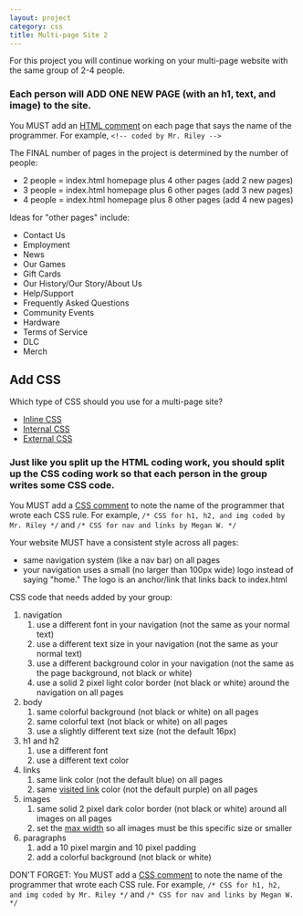 ```yaml
---
layout: project
category: css
title: Multi-page Site 2
---
```


For this project you will continue working on your multi-page website with the same group of 2-4 people.

### Each person will ADD ONE NEW PAGE (with an h1, text, and image) to the site.

You MUST add an [HTML comment](https://www.w3schools.com/html/html_comments.asp) on each page that says the name of the programmer. For example, `<!-- coded by Mr. Riley -->`

The FINAL number of pages in the project is determined by the number of people:
  - 2 people = index.html homepage plus 4 other pages (add 2 new pages)
  - 3 people = index.html homepage plus 6 other pages (add 3 new pages)
  - 4 people = index.html homepage plus 8 other pages (add 4 new pages)

Ideas for "other pages" include:

  - Contact Us
  - Employment
  - News
  - Our Games
  - Gift Cards
  - Our History/Our Story/About Us
  - Help/Support
  - Frequently Asked Questions
  - Community Events
  - Hardware
  - Terms of Service
  - DLC
  - Merch


## Add CSS

Which type of CSS should you use for a multi-page site?
  -   [Inline CSS](https://www.w3schools.com/html/tryit.asp?filename=tryhtml_css_inline)
  -   [Internal CSS](https://www.w3schools.com/html/tryit.asp?filename=tryhtml_css_internal)
  -   [External CSS](https://www.w3schools.com/html/tryit.asp?filename=tryhtml_css_external)

### Just like you split up the HTML coding work, you should split up the CSS coding work so that each person in the group writes some CSS code.

You MUST add a [CSS comment](https://css-tricks.com/snippets/css/comments-in-css/) to note the name of the programmer that wrote each CSS rule. For example, `/* CSS for h1, h2, and img coded by Mr. Riley */` and `/* CSS for nav and links by Megan W. */`

Your website MUST have a consistent style across all pages:

  - same navigation system (like a nav bar) on all pages
  - your navigation uses a small (no larger than 100px wide) logo instead of saying "home." The logo is an anchor/link that links back to index.html

CSS code that needs added by your group:
  1. navigation
      1. use a different font in your navigation (not the same as your normal text)
      1. use a different text size in your navigation (not the same as your normal text)
      1. use a different background color in your navigation (not the same as the page background, not black or white)
      1. use a solid 2 pixel light color border (not black or white) around the navigation on all pages
  1. body
      1. same colorful background (not black or white) on all pages
      1. same colorful text (not black or white) on all pages
      1. use a slightly different text size (not the default 16px)
  1. h1 and h2
      1. use a different font
      1. use a different text color
  1. links
      1. same link color (not the default blue) on all pages
      1. same [visited link](https://www.w3schools.com/css/css_link.asp) color (not the default purple) on all pages
  1. images
      1. same solid 2 pixel dark color border (not black or white) around all images on all pages
      1. set the [max width](https://www.w3schools.com/cssref/pr_dim_max-width.asp) so all images must be this specific size or smaller
  1. paragraphs
      1. add a 10 pixel margin and 10 pixel padding
      1. add a colorful background (not black or white)


DON'T FORGET: You MUST add a [CSS comment](https://css-tricks.com/snippets/css/comments-in-css/) to note the name of the programmer that wrote each CSS rule. For example, `/* CSS for h1, h2, and img coded by Mr. Riley */` and `/* CSS for nav and links by Megan W. */`
